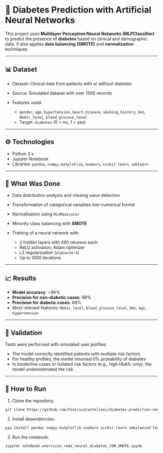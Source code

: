 # 🤖 Diabetes Prediction with Artificial Neural Networks

This project uses **Multilayer Perceptron Neural Networks (MLPClassifier)** to predict the presence of **diabetes** based on clinical and demographic data. It also applies **data balancing (SMOTE)** and **normalization** techniques.

---

## 📊 Dataset

* Dataset: Clinical data from patients with or without diabetes
* Source: Simulated dataset with over 1300 records
* Features used:

  * `gender`, `age`, `hypertension`, `heart_disease`, `smoking_history`, `bmi`, `HbA1c_level`, `blood_glucose_level`
  * Target: `diabetes` (0 = no, 1 = yes)

---

## ⚙️ Technologies

* Python 3.x
* Jupyter Notebook
* Libraries: `pandas`, `numpy`, `matplotlib`, `seaborn`, `scikit-learn`, `imblearn`

---

## 🧠 What Was Done

* Data distribution analysis and missing value detection
* Transformation of categorical variables into numerical format
* Normalization using `MinMaxScaler`
* Minority class balancing with **SMOTE**
* Training of a neural network with:

  * 2 hidden layers with 490 neurons each
  * ReLU activation, Adam optimizer
  * L2 regularization (`alpha=1e-4`)
  * Up to 1000 iterations

---

## 📈 Results

* **Model accuracy**: \~96%
* **Precision for non-diabetic cases**: 98%
* **Precision for diabetic cases**: 89%
* Most relevant features: `HbA1c_level`, `blood_glucose_level`, `bmi`, `age`, `hypertension`

---

## 🔬 Validation

Tests were performed with simulated user profiles:

* The model correctly identified patients with multiple risk factors
* For healthy profiles, the model returned 0% probability of diabetes
* In borderline cases or isolated risk factors (e.g., high HbA1c only), the model underestimated the risk

---

## 📁 How to Run

1. Clone the repository:

```bash
git clone https://github.com/ViniciusCastellani/diabetes-prediction-neuralnetwork
```

2. Install dependencies:

```bash
pip install pandas numpy matplotlib seaborn scikit-learn imbalanced-learn
```

3. Run the notebook:

```bash
jupyter notebook exercicio_rede_neural_diabetes_COM_SMOTE.ipynb
```